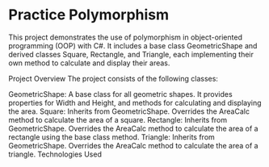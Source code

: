 # Practice Polymorphism
This project demonstrates the use of polymorphism in object-oriented programming (OOP) with C#. It includes a base class GeometricShape and derived classes Square, Rectangle, and Triangle, each implementing their own method to calculate and display their areas.

Project Overview
The project consists of the following classes:

GeometricShape: A base class for all geometric shapes. It provides properties for Width and Height, and methods for calculating and displaying the area.
Square: Inherits from GeometricShape. Overrides the AreaCalc method to calculate the area of a square.
Rectangle: Inherits from GeometricShape. Overrides the AreaCalc method to calculate the area of a rectangle using the base class method.
Triangle: Inherits from GeometricShape. Overrides the AreaCalc method to calculate the area of a triangle.
Technologies Used
